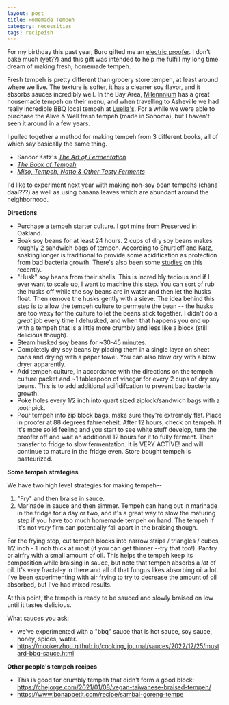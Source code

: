 ```yaml
---
layout: post
title: Homemade Tempeh
category: necessities
tags: recipeish
---
```


For my birthday this past year, Buro gifted me an [electric proofer][electric proofer]. I don't bake much (yet??) and this gift was intended to help me fulfill my long time dream of making fresh, homemade tempeh. 

Fresh tempeh is pretty different than grocery store tempeh, at least around where we live. The texture is softer, it has a cleaner soy flavor, and it absorbs sauces incredibly well. In the Bay Area, [Milennnium][Milennnium] has a great housemade tempeh on their menu, and when travelling to Asheville we had really incredible BBQ local tempeh at [Luella's][Luella's]. For a while we were able to purchase the Alive & Well fresh tempeh (made in Sonoma), but I haven't seen it around in a few years.

I pulled together a method for making tempeh from 3 different books, all of which say basically the same thing. 
* Sandor Katz's [_The Art of Fermentation_][katz]
* [_The Book of Tempeh_][shurtleff]
* [_Miso, Tempeh, Natto & Other Tasty Ferments_][shockey]

I'd like to experiment next year with making non-soy bean tempehs (chana daal???) as well as using banana leaves which are abundant around the neighborhood. 

**Directions**

* Purchase a tempeh starter culture. I got mine from [Preserved][preserved] in Oakland. 
* Soak soy beans for at least 24 hours. 2 cups of dry soy beans makes roughly 2 sandwich bags of tempeh. According to Shurtleff and Katz, soaking longer is traditional to provide some acidification as protection from bad bacteria growth. There's also been some [studies](https://pubmed.ncbi.nlm.nih.gov/1905283/) on this recently.
* "Husk" soy beans from their shells. This is incredibly tedious and if I ever want to scale up, I want to machine this step. You can sort of rub the husks off while the soy beans are in water and then let the husks float. Then remove the husks gently with a sieve. The idea behind this step is to allow the tempeh culture to permeate the bean -- the husks are too waxy for the culture to let the beans stick together. I didn't do a *great* job every time I dehusked, and when that happens you end up with a tempeh that is a little more crumbly and less like a block (still delicious though). 
* Steam husked soy beans for ~30-45 minutes. 
* Completely dry soy beans by placing them in a single layer on sheet pans and drying with a paper towel. You can also blow dry with a blow dryer apparently.
* Add tempeh culture, in accordance with the directions on the tempeh culture packet and ~1 tablespoon of vinegar for every 2 cups of dry soy beans. This is to add additional acifidifcation to prevent bad bacteria growth.
* Poke holes every 1/2 inch into quart sized ziplock/sandwich bags with a toothpick. 
* Pour tempeh into zip block bags, make sure they're extremely flat. Place in proofer at 88 degrees fahreneheit. After 12 hours, check on tempeh. If it's more solid feeling and you start to see white stuff develop, turn the proofer off and wait an additional 12 hours for it to fully ferment. Then transfer to fridge to slow fermentation. It is VERY ACTIVE! and will continue to mature in the fridge even. Store bought tempeh is pasteurized.

**Some tempeh strategies**

We have two high level strategies for making tempeh--
1. "Fry" and then braise in sauce.
2. Marinade in sauce and then simmer. Tempeh can hang out in marinade in the fridge for a day or two, and it's a great way to slow the maturing step if you have too much homemade tempeh on hand. The tempeh if it's not *very* firm can potentially fall apart in the braising though.

For the frying step, cut tempeh blocks into narrow strips / triangles / cubes, 1/2 inch - 1 inch thick at most (if you can get thinner --try that too!). Panfry or airfry with a small amount of oil. This helps the tempeh keep its composition while braising in sauce, but note that tempeh absorbs a *lot* of oil. It's very fractal-y in there and all of that fungus likes absorbing oil a lot. I've been experimenting with air frying to try to decrease the amount of oil absorbed, but I've had mixed results. 

At this point, the tempeh is ready to be sauced and slowly braised on low until it tastes delicious.

What sauces you ask:
* we've experimented with a "bbq" sauce that is hot sauce, soy sauce, honey, spices, water. 
* https://mookerzhou.github.io/cooking_journal/sauces/2022/12/25/mustard-bbq-sauce.html

**Other people's tempeh recipes**
* This is good for crumbly tempeh that didn't form a good block: https://chejorge.com/2021/01/08/vegan-taiwanese-braised-tempeh/ 
* https://www.bonappetit.com/recipe/sambal-goreng-tempe

[electric proofer]: https://brodandtaylor.com/products/folding-proofer-slow-cooker
[Milennnium]: https://www.millenniumrestaurant.com/
[Luella's]: https://luellasbbq.com/
[shurtleff]: https://www.amazon.com/Book-Tempeh-Professional-William-Shurtleff/dp/1496077113/ref=asc_df_1496077113/
[katz]: https://www.amazon.com/Art-Fermentation-Depth-Exploration-Essential/dp/160358286X/
[shockey]: https://www.amazon.com/Tempeh-Natto-Other-Tasty-Ferments/dp/1612129889/ref=asc_df_1612129889/
[preserved]: https://www.preservedgoods.com/
